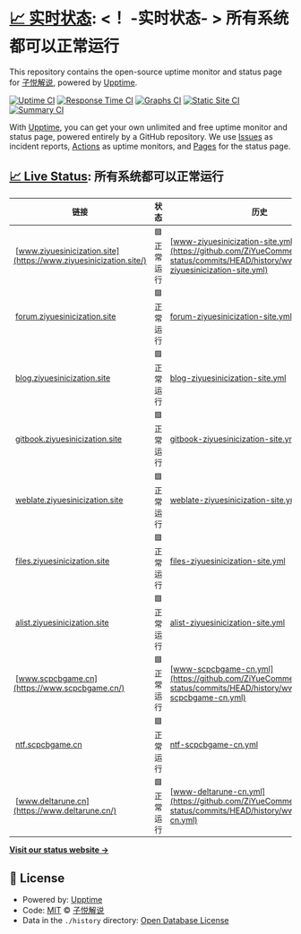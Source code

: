 # [📈 实时状态](https://status.ziyuesinicization.site): <！ -实时状态- > **所有系统都可以正常运行**

This repository contains the open-source uptime monitor and status page for [子悦解说](https://ziyuesinicization.site/), powered by [Upptime](https://github.com/upptime/upptime).

[![Uptime CI](https://github.com/ZiYueCommentary/website-status/workflows/Uptime%20CI/badge.svg)](https://github.com/ZiYueCommentary/website-status/actions?query=workflow%3A%22Uptime+CI%22)
[![Response Time CI](https://github.com/ZiYueCommentary/website-status/workflows/Response%20Time%20CI/badge.svg)](https://github.com/ZiYueCommentary/website-status/actions?query=workflow%3A%22Response+Time+CI%22)
[![Graphs CI](https://github.com/ZiYueCommentary/website-status/workflows/Graphs%20CI/badge.svg)](https://github.com/ZiYueCommentary/website-status/actions?query=workflow%3A%22Graphs+CI%22)
[![Static Site CI](https://github.com/ZiYueCommentary/website-status/workflows/Static%20Site%20CI/badge.svg)](https://github.com/ZiYueCommentary/website-status/actions?query=workflow%3A%22Static+Site+CI%22)
[![Summary CI](https://github.com/ZiYueCommentary/website-status/workflows/Summary%20CI/badge.svg)](https://github.com/ZiYueCommentary/website-status/actions?query=workflow%3A%22Summary+CI%22)

With [Upptime](https://upptime.js.org), you can get your own unlimited and free uptime monitor and status page, powered entirely by a GitHub repository. We use [Issues](https://github.com/ZiYueCommentary/website-status/issues) as incident reports, [Actions](https://github.com/ZiYueCommentary/website-status/actions) as uptime monitors, and [Pages](https://status.ziyuesinicization.site) for the status page.

## [📈 Live Status](https://demo.upptime.js.org): <!--live status--> **所有系统都可以正常运行**

<!--start: status pages-->
<!-- This summary is generated by Upptime (https://github.com/upptime/upptime) -->
<!-- Do not edit this manually, your changes will be overwritten -->
<!-- prettier-ignore -->
| 链接 | 状态 | 历史 | 响应时间 | 正常运行时间 |
| --- | ------ | ------- | ------------- | ------ |
| <img alt="" src="https://icons.duckduckgo.com/ip3/www.ziyuesinicization.site.ico" height="13"> [www.ziyuesinicization.site](https://www.ziyuesinicization.site/) | 🟩 正常运行 | [www-ziyuesinicization-site.yml](https://github.com/ZiYueCommentary/website-status/commits/HEAD/history/www-ziyuesinicization-site.yml) | <details><summary><img alt="响应时间图像" src="./graphs/www-ziyuesinicization-site/response-time-week.png" height="20"> 113毫秒</summary><br><a href="https://status.ziyuesinicization.site/history/www-ziyuesinicization-site"><img alt="响应时间 116" src="https://img.shields.io/endpoint?url=https%3A%2F%2Fraw.githubusercontent.com%2FZiYueCommentary%2Fwebsite-status%2FHEAD%2Fapi%2Fwww-ziyuesinicization-site%2Fresponse-time.json"></a><br><a href="https://status.ziyuesinicization.site/history/www-ziyuesinicization-site"><img alt="24 小时响应时间 104" src="https://img.shields.io/endpoint?url=https%3A%2F%2Fraw.githubusercontent.com%2FZiYueCommentary%2Fwebsite-status%2FHEAD%2Fapi%2Fwww-ziyuesinicization-site%2Fresponse-time-day.json"></a><br><a href="https://status.ziyuesinicization.site/history/www-ziyuesinicization-site"><img alt="7 天正常运行时间 113" src="https://img.shields.io/endpoint?url=https%3A%2F%2Fraw.githubusercontent.com%2FZiYueCommentary%2Fwebsite-status%2FHEAD%2Fapi%2Fwww-ziyuesinicization-site%2Fresponse-time-week.json"></a><br><a href="https://status.ziyuesinicization.site/history/www-ziyuesinicization-site"><img alt="30天的正常运行时间 116" src="https://img.shields.io/endpoint?url=https%3A%2F%2Fraw.githubusercontent.com%2FZiYueCommentary%2Fwebsite-status%2FHEAD%2Fapi%2Fwww-ziyuesinicization-site%2Fresponse-time-month.json"></a><br><a href="https://status.ziyuesinicization.site/history/www-ziyuesinicization-site"><img alt="1年的正常运行时间 116" src="https://img.shields.io/endpoint?url=https%3A%2F%2Fraw.githubusercontent.com%2FZiYueCommentary%2Fwebsite-status%2FHEAD%2Fapi%2Fwww-ziyuesinicization-site%2Fresponse-time-year.json"></a></details> | <details><summary><a href="https://status.ziyuesinicization.site/history/www-ziyuesinicization-site">100.00%</a></summary><a href="https://status.ziyuesinicization.site/history/www-ziyuesinicization-site"><img alt="正常运行时间 100.00%" src="https://img.shields.io/endpoint?url=https%3A%2F%2Fraw.githubusercontent.com%2FZiYueCommentary%2Fwebsite-status%2FHEAD%2Fapi%2Fwww-ziyuesinicization-site%2Fuptime.json"></a><br><a href="https://status.ziyuesinicization.site/history/www-ziyuesinicization-site"><img alt="24 小时正常运行时间 100.00%" src="https://img.shields.io/endpoint?url=https%3A%2F%2Fraw.githubusercontent.com%2FZiYueCommentary%2Fwebsite-status%2FHEAD%2Fapi%2Fwww-ziyuesinicization-site%2Fuptime-day.json"></a><br><a href="https://status.ziyuesinicization.site/history/www-ziyuesinicization-site"><img alt="7 天正常运行时间 100.00%" src="https://img.shields.io/endpoint?url=https%3A%2F%2Fraw.githubusercontent.com%2FZiYueCommentary%2Fwebsite-status%2FHEAD%2Fapi%2Fwww-ziyuesinicization-site%2Fuptime-week.json"></a><br><a href="https://status.ziyuesinicization.site/history/www-ziyuesinicization-site"><img alt="30天的正常运行时间 100.00%" src="https://img.shields.io/endpoint?url=https%3A%2F%2Fraw.githubusercontent.com%2FZiYueCommentary%2Fwebsite-status%2FHEAD%2Fapi%2Fwww-ziyuesinicization-site%2Fuptime-month.json"></a><br><a href="https://status.ziyuesinicization.site/history/www-ziyuesinicization-site"><img alt="1年的正常运行时间 100.00%" src="https://img.shields.io/endpoint?url=https%3A%2F%2Fraw.githubusercontent.com%2FZiYueCommentary%2Fwebsite-status%2FHEAD%2Fapi%2Fwww-ziyuesinicization-site%2Fuptime-year.json"></a></details>
| <img alt="" src="https://icons.duckduckgo.com/ip3/forum.ziyuesinicization.site.ico" height="13"> [forum.ziyuesinicization.site](https://forum.ziyuesinicization.site/) | 🟩 正常运行 | [forum-ziyuesinicization-site.yml](https://github.com/ZiYueCommentary/website-status/commits/HEAD/history/forum-ziyuesinicization-site.yml) | <details><summary><img alt="响应时间图像" src="./graphs/forum-ziyuesinicization-site/response-time-week.png" height="20"> 1455毫秒</summary><br><a href="https://status.ziyuesinicization.site/history/forum-ziyuesinicization-site"><img alt="响应时间 1613" src="https://img.shields.io/endpoint?url=https%3A%2F%2Fraw.githubusercontent.com%2FZiYueCommentary%2Fwebsite-status%2FHEAD%2Fapi%2Fforum-ziyuesinicization-site%2Fresponse-time.json"></a><br><a href="https://status.ziyuesinicization.site/history/forum-ziyuesinicization-site"><img alt="24 小时响应时间 1375" src="https://img.shields.io/endpoint?url=https%3A%2F%2Fraw.githubusercontent.com%2FZiYueCommentary%2Fwebsite-status%2FHEAD%2Fapi%2Fforum-ziyuesinicization-site%2Fresponse-time-day.json"></a><br><a href="https://status.ziyuesinicization.site/history/forum-ziyuesinicization-site"><img alt="7 天正常运行时间 1455" src="https://img.shields.io/endpoint?url=https%3A%2F%2Fraw.githubusercontent.com%2FZiYueCommentary%2Fwebsite-status%2FHEAD%2Fapi%2Fforum-ziyuesinicization-site%2Fresponse-time-week.json"></a><br><a href="https://status.ziyuesinicization.site/history/forum-ziyuesinicization-site"><img alt="30天的正常运行时间 1735" src="https://img.shields.io/endpoint?url=https%3A%2F%2Fraw.githubusercontent.com%2FZiYueCommentary%2Fwebsite-status%2FHEAD%2Fapi%2Fforum-ziyuesinicization-site%2Fresponse-time-month.json"></a><br><a href="https://status.ziyuesinicization.site/history/forum-ziyuesinicization-site"><img alt="1年的正常运行时间 1613" src="https://img.shields.io/endpoint?url=https%3A%2F%2Fraw.githubusercontent.com%2FZiYueCommentary%2Fwebsite-status%2FHEAD%2Fapi%2Fforum-ziyuesinicization-site%2Fresponse-time-year.json"></a></details> | <details><summary><a href="https://status.ziyuesinicization.site/history/forum-ziyuesinicization-site">100.00%</a></summary><a href="https://status.ziyuesinicization.site/history/forum-ziyuesinicization-site"><img alt="正常运行时间 99.86%" src="https://img.shields.io/endpoint?url=https%3A%2F%2Fraw.githubusercontent.com%2FZiYueCommentary%2Fwebsite-status%2FHEAD%2Fapi%2Fforum-ziyuesinicization-site%2Fuptime.json"></a><br><a href="https://status.ziyuesinicization.site/history/forum-ziyuesinicization-site"><img alt="24 小时正常运行时间 100.00%" src="https://img.shields.io/endpoint?url=https%3A%2F%2Fraw.githubusercontent.com%2FZiYueCommentary%2Fwebsite-status%2FHEAD%2Fapi%2Fforum-ziyuesinicization-site%2Fuptime-day.json"></a><br><a href="https://status.ziyuesinicization.site/history/forum-ziyuesinicization-site"><img alt="7 天正常运行时间 100.00%" src="https://img.shields.io/endpoint?url=https%3A%2F%2Fraw.githubusercontent.com%2FZiYueCommentary%2Fwebsite-status%2FHEAD%2Fapi%2Fforum-ziyuesinicization-site%2Fuptime-week.json"></a><br><a href="https://status.ziyuesinicization.site/history/forum-ziyuesinicization-site"><img alt="30天的正常运行时间 99.94%" src="https://img.shields.io/endpoint?url=https%3A%2F%2Fraw.githubusercontent.com%2FZiYueCommentary%2Fwebsite-status%2FHEAD%2Fapi%2Fforum-ziyuesinicization-site%2Fuptime-month.json"></a><br><a href="https://status.ziyuesinicization.site/history/forum-ziyuesinicization-site"><img alt="1年的正常运行时间 99.86%" src="https://img.shields.io/endpoint?url=https%3A%2F%2Fraw.githubusercontent.com%2FZiYueCommentary%2Fwebsite-status%2FHEAD%2Fapi%2Fforum-ziyuesinicization-site%2Fuptime-year.json"></a></details>
| <img alt="" src="https://icons.duckduckgo.com/ip3/blog.ziyuesinicization.site.ico" height="13"> [blog.ziyuesinicization.site](https://blog.ziyuesinicization.site/) | 🟩 正常运行 | [blog-ziyuesinicization-site.yml](https://github.com/ZiYueCommentary/website-status/commits/HEAD/history/blog-ziyuesinicization-site.yml) | <details><summary><img alt="响应时间图像" src="./graphs/blog-ziyuesinicization-site/response-time-week.png" height="20"> 1212毫秒</summary><br><a href="https://status.ziyuesinicization.site/history/blog-ziyuesinicization-site"><img alt="响应时间 1438" src="https://img.shields.io/endpoint?url=https%3A%2F%2Fraw.githubusercontent.com%2FZiYueCommentary%2Fwebsite-status%2FHEAD%2Fapi%2Fblog-ziyuesinicization-site%2Fresponse-time.json"></a><br><a href="https://status.ziyuesinicization.site/history/blog-ziyuesinicization-site"><img alt="24 小时响应时间 1028" src="https://img.shields.io/endpoint?url=https%3A%2F%2Fraw.githubusercontent.com%2FZiYueCommentary%2Fwebsite-status%2FHEAD%2Fapi%2Fblog-ziyuesinicization-site%2Fresponse-time-day.json"></a><br><a href="https://status.ziyuesinicization.site/history/blog-ziyuesinicization-site"><img alt="7 天正常运行时间 1212" src="https://img.shields.io/endpoint?url=https%3A%2F%2Fraw.githubusercontent.com%2FZiYueCommentary%2Fwebsite-status%2FHEAD%2Fapi%2Fblog-ziyuesinicization-site%2Fresponse-time-week.json"></a><br><a href="https://status.ziyuesinicization.site/history/blog-ziyuesinicization-site"><img alt="30天的正常运行时间 1512" src="https://img.shields.io/endpoint?url=https%3A%2F%2Fraw.githubusercontent.com%2FZiYueCommentary%2Fwebsite-status%2FHEAD%2Fapi%2Fblog-ziyuesinicization-site%2Fresponse-time-month.json"></a><br><a href="https://status.ziyuesinicization.site/history/blog-ziyuesinicization-site"><img alt="1年的正常运行时间 1438" src="https://img.shields.io/endpoint?url=https%3A%2F%2Fraw.githubusercontent.com%2FZiYueCommentary%2Fwebsite-status%2FHEAD%2Fapi%2Fblog-ziyuesinicization-site%2Fresponse-time-year.json"></a></details> | <details><summary><a href="https://status.ziyuesinicization.site/history/blog-ziyuesinicization-site">100.00%</a></summary><a href="https://status.ziyuesinicization.site/history/blog-ziyuesinicization-site"><img alt="正常运行时间 99.85%" src="https://img.shields.io/endpoint?url=https%3A%2F%2Fraw.githubusercontent.com%2FZiYueCommentary%2Fwebsite-status%2FHEAD%2Fapi%2Fblog-ziyuesinicization-site%2Fuptime.json"></a><br><a href="https://status.ziyuesinicization.site/history/blog-ziyuesinicization-site"><img alt="24 小时正常运行时间 100.00%" src="https://img.shields.io/endpoint?url=https%3A%2F%2Fraw.githubusercontent.com%2FZiYueCommentary%2Fwebsite-status%2FHEAD%2Fapi%2Fblog-ziyuesinicization-site%2Fuptime-day.json"></a><br><a href="https://status.ziyuesinicization.site/history/blog-ziyuesinicization-site"><img alt="7 天正常运行时间 100.00%" src="https://img.shields.io/endpoint?url=https%3A%2F%2Fraw.githubusercontent.com%2FZiYueCommentary%2Fwebsite-status%2FHEAD%2Fapi%2Fblog-ziyuesinicization-site%2Fuptime-week.json"></a><br><a href="https://status.ziyuesinicization.site/history/blog-ziyuesinicization-site"><img alt="30天的正常运行时间 99.94%" src="https://img.shields.io/endpoint?url=https%3A%2F%2Fraw.githubusercontent.com%2FZiYueCommentary%2Fwebsite-status%2FHEAD%2Fapi%2Fblog-ziyuesinicization-site%2Fuptime-month.json"></a><br><a href="https://status.ziyuesinicization.site/history/blog-ziyuesinicization-site"><img alt="1年的正常运行时间 99.85%" src="https://img.shields.io/endpoint?url=https%3A%2F%2Fraw.githubusercontent.com%2FZiYueCommentary%2Fwebsite-status%2FHEAD%2Fapi%2Fblog-ziyuesinicization-site%2Fuptime-year.json"></a></details>
| <img alt="" src="https://icons.duckduckgo.com/ip3/gitbook.ziyuesinicization.site.ico" height="13"> [gitbook.ziyuesinicization.site](https://gitbook.ziyuesinicization.site/) | 🟩 正常运行 | [gitbook-ziyuesinicization-site.yml](https://github.com/ZiYueCommentary/website-status/commits/HEAD/history/gitbook-ziyuesinicization-site.yml) | <details><summary><img alt="响应时间图像" src="./graphs/gitbook-ziyuesinicization-site/response-time-week.png" height="20"> 659毫秒</summary><br><a href="https://status.ziyuesinicization.site/history/gitbook-ziyuesinicization-site"><img alt="响应时间 544" src="https://img.shields.io/endpoint?url=https%3A%2F%2Fraw.githubusercontent.com%2FZiYueCommentary%2Fwebsite-status%2FHEAD%2Fapi%2Fgitbook-ziyuesinicization-site%2Fresponse-time.json"></a><br><a href="https://status.ziyuesinicization.site/history/gitbook-ziyuesinicization-site"><img alt="24 小时响应时间 283" src="https://img.shields.io/endpoint?url=https%3A%2F%2Fraw.githubusercontent.com%2FZiYueCommentary%2Fwebsite-status%2FHEAD%2Fapi%2Fgitbook-ziyuesinicization-site%2Fresponse-time-day.json"></a><br><a href="https://status.ziyuesinicization.site/history/gitbook-ziyuesinicization-site"><img alt="7 天正常运行时间 659" src="https://img.shields.io/endpoint?url=https%3A%2F%2Fraw.githubusercontent.com%2FZiYueCommentary%2Fwebsite-status%2FHEAD%2Fapi%2Fgitbook-ziyuesinicization-site%2Fresponse-time-week.json"></a><br><a href="https://status.ziyuesinicization.site/history/gitbook-ziyuesinicization-site"><img alt="30天的正常运行时间 517" src="https://img.shields.io/endpoint?url=https%3A%2F%2Fraw.githubusercontent.com%2FZiYueCommentary%2Fwebsite-status%2FHEAD%2Fapi%2Fgitbook-ziyuesinicization-site%2Fresponse-time-month.json"></a><br><a href="https://status.ziyuesinicization.site/history/gitbook-ziyuesinicization-site"><img alt="1年的正常运行时间 544" src="https://img.shields.io/endpoint?url=https%3A%2F%2Fraw.githubusercontent.com%2FZiYueCommentary%2Fwebsite-status%2FHEAD%2Fapi%2Fgitbook-ziyuesinicization-site%2Fresponse-time-year.json"></a></details> | <details><summary><a href="https://status.ziyuesinicization.site/history/gitbook-ziyuesinicization-site">100.00%</a></summary><a href="https://status.ziyuesinicization.site/history/gitbook-ziyuesinicization-site"><img alt="正常运行时间 100.00%" src="https://img.shields.io/endpoint?url=https%3A%2F%2Fraw.githubusercontent.com%2FZiYueCommentary%2Fwebsite-status%2FHEAD%2Fapi%2Fgitbook-ziyuesinicization-site%2Fuptime.json"></a><br><a href="https://status.ziyuesinicization.site/history/gitbook-ziyuesinicization-site"><img alt="24 小时正常运行时间 100.00%" src="https://img.shields.io/endpoint?url=https%3A%2F%2Fraw.githubusercontent.com%2FZiYueCommentary%2Fwebsite-status%2FHEAD%2Fapi%2Fgitbook-ziyuesinicization-site%2Fuptime-day.json"></a><br><a href="https://status.ziyuesinicization.site/history/gitbook-ziyuesinicization-site"><img alt="7 天正常运行时间 100.00%" src="https://img.shields.io/endpoint?url=https%3A%2F%2Fraw.githubusercontent.com%2FZiYueCommentary%2Fwebsite-status%2FHEAD%2Fapi%2Fgitbook-ziyuesinicization-site%2Fuptime-week.json"></a><br><a href="https://status.ziyuesinicization.site/history/gitbook-ziyuesinicization-site"><img alt="30天的正常运行时间 100.00%" src="https://img.shields.io/endpoint?url=https%3A%2F%2Fraw.githubusercontent.com%2FZiYueCommentary%2Fwebsite-status%2FHEAD%2Fapi%2Fgitbook-ziyuesinicization-site%2Fuptime-month.json"></a><br><a href="https://status.ziyuesinicization.site/history/gitbook-ziyuesinicization-site"><img alt="1年的正常运行时间 100.00%" src="https://img.shields.io/endpoint?url=https%3A%2F%2Fraw.githubusercontent.com%2FZiYueCommentary%2Fwebsite-status%2FHEAD%2Fapi%2Fgitbook-ziyuesinicization-site%2Fuptime-year.json"></a></details>
| <img alt="" src="https://icons.duckduckgo.com/ip3/weblate.ziyuesinicization.site.ico" height="13"> [weblate.ziyuesinicization.site](https://weblate.ziyuesinicization.site/) | 🟩 正常运行 | [weblate-ziyuesinicization-site.yml](https://github.com/ZiYueCommentary/website-status/commits/HEAD/history/weblate-ziyuesinicization-site.yml) | <details><summary><img alt="响应时间图像" src="./graphs/weblate-ziyuesinicization-site/response-time-week.png" height="20"> 499毫秒</summary><br><a href="https://status.ziyuesinicization.site/history/weblate-ziyuesinicization-site"><img alt="响应时间 505" src="https://img.shields.io/endpoint?url=https%3A%2F%2Fraw.githubusercontent.com%2FZiYueCommentary%2Fwebsite-status%2FHEAD%2Fapi%2Fweblate-ziyuesinicization-site%2Fresponse-time.json"></a><br><a href="https://status.ziyuesinicization.site/history/weblate-ziyuesinicization-site"><img alt="24 小时响应时间 513" src="https://img.shields.io/endpoint?url=https%3A%2F%2Fraw.githubusercontent.com%2FZiYueCommentary%2Fwebsite-status%2FHEAD%2Fapi%2Fweblate-ziyuesinicization-site%2Fresponse-time-day.json"></a><br><a href="https://status.ziyuesinicization.site/history/weblate-ziyuesinicization-site"><img alt="7 天正常运行时间 499" src="https://img.shields.io/endpoint?url=https%3A%2F%2Fraw.githubusercontent.com%2FZiYueCommentary%2Fwebsite-status%2FHEAD%2Fapi%2Fweblate-ziyuesinicization-site%2Fresponse-time-week.json"></a><br><a href="https://status.ziyuesinicization.site/history/weblate-ziyuesinicization-site"><img alt="30天的正常运行时间 503" src="https://img.shields.io/endpoint?url=https%3A%2F%2Fraw.githubusercontent.com%2FZiYueCommentary%2Fwebsite-status%2FHEAD%2Fapi%2Fweblate-ziyuesinicization-site%2Fresponse-time-month.json"></a><br><a href="https://status.ziyuesinicization.site/history/weblate-ziyuesinicization-site"><img alt="1年的正常运行时间 505" src="https://img.shields.io/endpoint?url=https%3A%2F%2Fraw.githubusercontent.com%2FZiYueCommentary%2Fwebsite-status%2FHEAD%2Fapi%2Fweblate-ziyuesinicization-site%2Fresponse-time-year.json"></a></details> | <details><summary><a href="https://status.ziyuesinicization.site/history/weblate-ziyuesinicization-site">100.00%</a></summary><a href="https://status.ziyuesinicization.site/history/weblate-ziyuesinicization-site"><img alt="正常运行时间 99.85%" src="https://img.shields.io/endpoint?url=https%3A%2F%2Fraw.githubusercontent.com%2FZiYueCommentary%2Fwebsite-status%2FHEAD%2Fapi%2Fweblate-ziyuesinicization-site%2Fuptime.json"></a><br><a href="https://status.ziyuesinicization.site/history/weblate-ziyuesinicization-site"><img alt="24 小时正常运行时间 100.00%" src="https://img.shields.io/endpoint?url=https%3A%2F%2Fraw.githubusercontent.com%2FZiYueCommentary%2Fwebsite-status%2FHEAD%2Fapi%2Fweblate-ziyuesinicization-site%2Fuptime-day.json"></a><br><a href="https://status.ziyuesinicization.site/history/weblate-ziyuesinicization-site"><img alt="7 天正常运行时间 100.00%" src="https://img.shields.io/endpoint?url=https%3A%2F%2Fraw.githubusercontent.com%2FZiYueCommentary%2Fwebsite-status%2FHEAD%2Fapi%2Fweblate-ziyuesinicization-site%2Fuptime-week.json"></a><br><a href="https://status.ziyuesinicization.site/history/weblate-ziyuesinicization-site"><img alt="30天的正常运行时间 99.91%" src="https://img.shields.io/endpoint?url=https%3A%2F%2Fraw.githubusercontent.com%2FZiYueCommentary%2Fwebsite-status%2FHEAD%2Fapi%2Fweblate-ziyuesinicization-site%2Fuptime-month.json"></a><br><a href="https://status.ziyuesinicization.site/history/weblate-ziyuesinicization-site"><img alt="1年的正常运行时间 99.85%" src="https://img.shields.io/endpoint?url=https%3A%2F%2Fraw.githubusercontent.com%2FZiYueCommentary%2Fwebsite-status%2FHEAD%2Fapi%2Fweblate-ziyuesinicization-site%2Fuptime-year.json"></a></details>
| <img alt="" src="https://icons.duckduckgo.com/ip3/files.ziyuesinicization.site.ico" height="13"> [files.ziyuesinicization.site](https://files.ziyuesinicization.site/) | 🟩 正常运行 | [files-ziyuesinicization-site.yml](https://github.com/ZiYueCommentary/website-status/commits/HEAD/history/files-ziyuesinicization-site.yml) | <details><summary><img alt="响应时间图像" src="./graphs/files-ziyuesinicization-site/response-time-week.png" height="20"> 284毫秒</summary><br><a href="https://status.ziyuesinicization.site/history/files-ziyuesinicization-site"><img alt="响应时间 257" src="https://img.shields.io/endpoint?url=https%3A%2F%2Fraw.githubusercontent.com%2FZiYueCommentary%2Fwebsite-status%2FHEAD%2Fapi%2Ffiles-ziyuesinicization-site%2Fresponse-time.json"></a><br><a href="https://status.ziyuesinicization.site/history/files-ziyuesinicization-site"><img alt="24 小时响应时间 50" src="https://img.shields.io/endpoint?url=https%3A%2F%2Fraw.githubusercontent.com%2FZiYueCommentary%2Fwebsite-status%2FHEAD%2Fapi%2Ffiles-ziyuesinicization-site%2Fresponse-time-day.json"></a><br><a href="https://status.ziyuesinicization.site/history/files-ziyuesinicization-site"><img alt="7 天正常运行时间 284" src="https://img.shields.io/endpoint?url=https%3A%2F%2Fraw.githubusercontent.com%2FZiYueCommentary%2Fwebsite-status%2FHEAD%2Fapi%2Ffiles-ziyuesinicization-site%2Fresponse-time-week.json"></a><br><a href="https://status.ziyuesinicization.site/history/files-ziyuesinicization-site"><img alt="30天的正常运行时间 151" src="https://img.shields.io/endpoint?url=https%3A%2F%2Fraw.githubusercontent.com%2FZiYueCommentary%2Fwebsite-status%2FHEAD%2Fapi%2Ffiles-ziyuesinicization-site%2Fresponse-time-month.json"></a><br><a href="https://status.ziyuesinicization.site/history/files-ziyuesinicization-site"><img alt="1年的正常运行时间 257" src="https://img.shields.io/endpoint?url=https%3A%2F%2Fraw.githubusercontent.com%2FZiYueCommentary%2Fwebsite-status%2FHEAD%2Fapi%2Ffiles-ziyuesinicization-site%2Fresponse-time-year.json"></a></details> | <details><summary><a href="https://status.ziyuesinicization.site/history/files-ziyuesinicization-site">100.00%</a></summary><a href="https://status.ziyuesinicization.site/history/files-ziyuesinicization-site"><img alt="正常运行时间 97.07%" src="https://img.shields.io/endpoint?url=https%3A%2F%2Fraw.githubusercontent.com%2FZiYueCommentary%2Fwebsite-status%2FHEAD%2Fapi%2Ffiles-ziyuesinicization-site%2Fuptime.json"></a><br><a href="https://status.ziyuesinicization.site/history/files-ziyuesinicization-site"><img alt="24 小时正常运行时间 100.00%" src="https://img.shields.io/endpoint?url=https%3A%2F%2Fraw.githubusercontent.com%2FZiYueCommentary%2Fwebsite-status%2FHEAD%2Fapi%2Ffiles-ziyuesinicization-site%2Fuptime-day.json"></a><br><a href="https://status.ziyuesinicization.site/history/files-ziyuesinicization-site"><img alt="7 天正常运行时间 100.00%" src="https://img.shields.io/endpoint?url=https%3A%2F%2Fraw.githubusercontent.com%2FZiYueCommentary%2Fwebsite-status%2FHEAD%2Fapi%2Ffiles-ziyuesinicization-site%2Fuptime-week.json"></a><br><a href="https://status.ziyuesinicization.site/history/files-ziyuesinicization-site"><img alt="30天的正常运行时间 100.00%" src="https://img.shields.io/endpoint?url=https%3A%2F%2Fraw.githubusercontent.com%2FZiYueCommentary%2Fwebsite-status%2FHEAD%2Fapi%2Ffiles-ziyuesinicization-site%2Fuptime-month.json"></a><br><a href="https://status.ziyuesinicization.site/history/files-ziyuesinicization-site"><img alt="1年的正常运行时间 97.07%" src="https://img.shields.io/endpoint?url=https%3A%2F%2Fraw.githubusercontent.com%2FZiYueCommentary%2Fwebsite-status%2FHEAD%2Fapi%2Ffiles-ziyuesinicization-site%2Fuptime-year.json"></a></details>
| <img alt="" src="https://icons.duckduckgo.com/ip3/alist.ziyuesinicization.site.ico" height="13"> [alist.ziyuesinicization.site](https://alist.ziyuesinicization.site/) | 🟩 正常运行 | [alist-ziyuesinicization-site.yml](https://github.com/ZiYueCommentary/website-status/commits/HEAD/history/alist-ziyuesinicization-site.yml) | <details><summary><img alt="响应时间图像" src="./graphs/alist-ziyuesinicization-site/response-time-week.png" height="20"> 709毫秒</summary><br><a href="https://status.ziyuesinicization.site/history/alist-ziyuesinicization-site"><img alt="响应时间 614" src="https://img.shields.io/endpoint?url=https%3A%2F%2Fraw.githubusercontent.com%2FZiYueCommentary%2Fwebsite-status%2FHEAD%2Fapi%2Falist-ziyuesinicization-site%2Fresponse-time.json"></a><br><a href="https://status.ziyuesinicization.site/history/alist-ziyuesinicization-site"><img alt="24 小时响应时间 630" src="https://img.shields.io/endpoint?url=https%3A%2F%2Fraw.githubusercontent.com%2FZiYueCommentary%2Fwebsite-status%2FHEAD%2Fapi%2Falist-ziyuesinicization-site%2Fresponse-time-day.json"></a><br><a href="https://status.ziyuesinicization.site/history/alist-ziyuesinicization-site"><img alt="7 天正常运行时间 709" src="https://img.shields.io/endpoint?url=https%3A%2F%2Fraw.githubusercontent.com%2FZiYueCommentary%2Fwebsite-status%2FHEAD%2Fapi%2Falist-ziyuesinicization-site%2Fresponse-time-week.json"></a><br><a href="https://status.ziyuesinicization.site/history/alist-ziyuesinicization-site"><img alt="30天的正常运行时间 627" src="https://img.shields.io/endpoint?url=https%3A%2F%2Fraw.githubusercontent.com%2FZiYueCommentary%2Fwebsite-status%2FHEAD%2Fapi%2Falist-ziyuesinicization-site%2Fresponse-time-month.json"></a><br><a href="https://status.ziyuesinicization.site/history/alist-ziyuesinicization-site"><img alt="1年的正常运行时间 614" src="https://img.shields.io/endpoint?url=https%3A%2F%2Fraw.githubusercontent.com%2FZiYueCommentary%2Fwebsite-status%2FHEAD%2Fapi%2Falist-ziyuesinicization-site%2Fresponse-time-year.json"></a></details> | <details><summary><a href="https://status.ziyuesinicization.site/history/alist-ziyuesinicization-site">100.00%</a></summary><a href="https://status.ziyuesinicization.site/history/alist-ziyuesinicization-site"><img alt="正常运行时间 99.85%" src="https://img.shields.io/endpoint?url=https%3A%2F%2Fraw.githubusercontent.com%2FZiYueCommentary%2Fwebsite-status%2FHEAD%2Fapi%2Falist-ziyuesinicization-site%2Fuptime.json"></a><br><a href="https://status.ziyuesinicization.site/history/alist-ziyuesinicization-site"><img alt="24 小时正常运行时间 100.00%" src="https://img.shields.io/endpoint?url=https%3A%2F%2Fraw.githubusercontent.com%2FZiYueCommentary%2Fwebsite-status%2FHEAD%2Fapi%2Falist-ziyuesinicization-site%2Fuptime-day.json"></a><br><a href="https://status.ziyuesinicization.site/history/alist-ziyuesinicization-site"><img alt="7 天正常运行时间 100.00%" src="https://img.shields.io/endpoint?url=https%3A%2F%2Fraw.githubusercontent.com%2FZiYueCommentary%2Fwebsite-status%2FHEAD%2Fapi%2Falist-ziyuesinicization-site%2Fuptime-week.json"></a><br><a href="https://status.ziyuesinicization.site/history/alist-ziyuesinicization-site"><img alt="30天的正常运行时间 99.92%" src="https://img.shields.io/endpoint?url=https%3A%2F%2Fraw.githubusercontent.com%2FZiYueCommentary%2Fwebsite-status%2FHEAD%2Fapi%2Falist-ziyuesinicization-site%2Fuptime-month.json"></a><br><a href="https://status.ziyuesinicization.site/history/alist-ziyuesinicization-site"><img alt="1年的正常运行时间 99.85%" src="https://img.shields.io/endpoint?url=https%3A%2F%2Fraw.githubusercontent.com%2FZiYueCommentary%2Fwebsite-status%2FHEAD%2Fapi%2Falist-ziyuesinicization-site%2Fuptime-year.json"></a></details>
| <img alt="" src="https://icons.duckduckgo.com/ip3/www.scpcbgame.cn.ico" height="13"> [www.scpcbgame.cn](https://www.scpcbgame.cn/) | 🟩 正常运行 | [www-scpcbgame-cn.yml](https://github.com/ZiYueCommentary/website-status/commits/HEAD/history/www-scpcbgame-cn.yml) | <details><summary><img alt="响应时间图像" src="./graphs/www-scpcbgame-cn/response-time-week.png" height="20"> 985毫秒</summary><br><a href="https://status.ziyuesinicization.site/history/www-scpcbgame-cn"><img alt="响应时间 920" src="https://img.shields.io/endpoint?url=https%3A%2F%2Fraw.githubusercontent.com%2FZiYueCommentary%2Fwebsite-status%2FHEAD%2Fapi%2Fwww-scpcbgame-cn%2Fresponse-time.json"></a><br><a href="https://status.ziyuesinicization.site/history/www-scpcbgame-cn"><img alt="24 小时响应时间 937" src="https://img.shields.io/endpoint?url=https%3A%2F%2Fraw.githubusercontent.com%2FZiYueCommentary%2Fwebsite-status%2FHEAD%2Fapi%2Fwww-scpcbgame-cn%2Fresponse-time-day.json"></a><br><a href="https://status.ziyuesinicization.site/history/www-scpcbgame-cn"><img alt="7 天正常运行时间 985" src="https://img.shields.io/endpoint?url=https%3A%2F%2Fraw.githubusercontent.com%2FZiYueCommentary%2Fwebsite-status%2FHEAD%2Fapi%2Fwww-scpcbgame-cn%2Fresponse-time-week.json"></a><br><a href="https://status.ziyuesinicization.site/history/www-scpcbgame-cn"><img alt="30天的正常运行时间 932" src="https://img.shields.io/endpoint?url=https%3A%2F%2Fraw.githubusercontent.com%2FZiYueCommentary%2Fwebsite-status%2FHEAD%2Fapi%2Fwww-scpcbgame-cn%2Fresponse-time-month.json"></a><br><a href="https://status.ziyuesinicization.site/history/www-scpcbgame-cn"><img alt="1年的正常运行时间 920" src="https://img.shields.io/endpoint?url=https%3A%2F%2Fraw.githubusercontent.com%2FZiYueCommentary%2Fwebsite-status%2FHEAD%2Fapi%2Fwww-scpcbgame-cn%2Fresponse-time-year.json"></a></details> | <details><summary><a href="https://status.ziyuesinicization.site/history/www-scpcbgame-cn">100.00%</a></summary><a href="https://status.ziyuesinicization.site/history/www-scpcbgame-cn"><img alt="正常运行时间 99.87%" src="https://img.shields.io/endpoint?url=https%3A%2F%2Fraw.githubusercontent.com%2FZiYueCommentary%2Fwebsite-status%2FHEAD%2Fapi%2Fwww-scpcbgame-cn%2Fuptime.json"></a><br><a href="https://status.ziyuesinicization.site/history/www-scpcbgame-cn"><img alt="24 小时正常运行时间 100.00%" src="https://img.shields.io/endpoint?url=https%3A%2F%2Fraw.githubusercontent.com%2FZiYueCommentary%2Fwebsite-status%2FHEAD%2Fapi%2Fwww-scpcbgame-cn%2Fuptime-day.json"></a><br><a href="https://status.ziyuesinicization.site/history/www-scpcbgame-cn"><img alt="7 天正常运行时间 100.00%" src="https://img.shields.io/endpoint?url=https%3A%2F%2Fraw.githubusercontent.com%2FZiYueCommentary%2Fwebsite-status%2FHEAD%2Fapi%2Fwww-scpcbgame-cn%2Fuptime-week.json"></a><br><a href="https://status.ziyuesinicization.site/history/www-scpcbgame-cn"><img alt="30天的正常运行时间 99.93%" src="https://img.shields.io/endpoint?url=https%3A%2F%2Fraw.githubusercontent.com%2FZiYueCommentary%2Fwebsite-status%2FHEAD%2Fapi%2Fwww-scpcbgame-cn%2Fuptime-month.json"></a><br><a href="https://status.ziyuesinicization.site/history/www-scpcbgame-cn"><img alt="1年的正常运行时间 99.87%" src="https://img.shields.io/endpoint?url=https%3A%2F%2Fraw.githubusercontent.com%2FZiYueCommentary%2Fwebsite-status%2FHEAD%2Fapi%2Fwww-scpcbgame-cn%2Fuptime-year.json"></a></details>
| <img alt="" src="https://icons.duckduckgo.com/ip3/ntf.scpcbgame.cn.ico" height="13"> [ntf.scpcbgame.cn](https://ntf.scpcbgame.cn/) | 🟩 正常运行 | [ntf-scpcbgame-cn.yml](https://github.com/ZiYueCommentary/website-status/commits/HEAD/history/ntf-scpcbgame-cn.yml) | <details><summary><img alt="响应时间图像" src="./graphs/ntf-scpcbgame-cn/response-time-week.png" height="20"> 1203毫秒</summary><br><a href="https://status.ziyuesinicization.site/history/ntf-scpcbgame-cn"><img alt="响应时间 1091" src="https://img.shields.io/endpoint?url=https%3A%2F%2Fraw.githubusercontent.com%2FZiYueCommentary%2Fwebsite-status%2FHEAD%2Fapi%2Fntf-scpcbgame-cn%2Fresponse-time.json"></a><br><a href="https://status.ziyuesinicization.site/history/ntf-scpcbgame-cn"><img alt="24 小时响应时间 1021" src="https://img.shields.io/endpoint?url=https%3A%2F%2Fraw.githubusercontent.com%2FZiYueCommentary%2Fwebsite-status%2FHEAD%2Fapi%2Fntf-scpcbgame-cn%2Fresponse-time-day.json"></a><br><a href="https://status.ziyuesinicization.site/history/ntf-scpcbgame-cn"><img alt="7 天正常运行时间 1203" src="https://img.shields.io/endpoint?url=https%3A%2F%2Fraw.githubusercontent.com%2FZiYueCommentary%2Fwebsite-status%2FHEAD%2Fapi%2Fntf-scpcbgame-cn%2Fresponse-time-week.json"></a><br><a href="https://status.ziyuesinicization.site/history/ntf-scpcbgame-cn"><img alt="30天的正常运行时间 1131" src="https://img.shields.io/endpoint?url=https%3A%2F%2Fraw.githubusercontent.com%2FZiYueCommentary%2Fwebsite-status%2FHEAD%2Fapi%2Fntf-scpcbgame-cn%2Fresponse-time-month.json"></a><br><a href="https://status.ziyuesinicization.site/history/ntf-scpcbgame-cn"><img alt="1年的正常运行时间 1091" src="https://img.shields.io/endpoint?url=https%3A%2F%2Fraw.githubusercontent.com%2FZiYueCommentary%2Fwebsite-status%2FHEAD%2Fapi%2Fntf-scpcbgame-cn%2Fresponse-time-year.json"></a></details> | <details><summary><a href="https://status.ziyuesinicization.site/history/ntf-scpcbgame-cn">100.00%</a></summary><a href="https://status.ziyuesinicization.site/history/ntf-scpcbgame-cn"><img alt="正常运行时间 99.87%" src="https://img.shields.io/endpoint?url=https%3A%2F%2Fraw.githubusercontent.com%2FZiYueCommentary%2Fwebsite-status%2FHEAD%2Fapi%2Fntf-scpcbgame-cn%2Fuptime.json"></a><br><a href="https://status.ziyuesinicization.site/history/ntf-scpcbgame-cn"><img alt="24 小时正常运行时间 100.00%" src="https://img.shields.io/endpoint?url=https%3A%2F%2Fraw.githubusercontent.com%2FZiYueCommentary%2Fwebsite-status%2FHEAD%2Fapi%2Fntf-scpcbgame-cn%2Fuptime-day.json"></a><br><a href="https://status.ziyuesinicization.site/history/ntf-scpcbgame-cn"><img alt="7 天正常运行时间 100.00%" src="https://img.shields.io/endpoint?url=https%3A%2F%2Fraw.githubusercontent.com%2FZiYueCommentary%2Fwebsite-status%2FHEAD%2Fapi%2Fntf-scpcbgame-cn%2Fuptime-week.json"></a><br><a href="https://status.ziyuesinicization.site/history/ntf-scpcbgame-cn"><img alt="30天的正常运行时间 99.93%" src="https://img.shields.io/endpoint?url=https%3A%2F%2Fraw.githubusercontent.com%2FZiYueCommentary%2Fwebsite-status%2FHEAD%2Fapi%2Fntf-scpcbgame-cn%2Fuptime-month.json"></a><br><a href="https://status.ziyuesinicization.site/history/ntf-scpcbgame-cn"><img alt="1年的正常运行时间 99.87%" src="https://img.shields.io/endpoint?url=https%3A%2F%2Fraw.githubusercontent.com%2FZiYueCommentary%2Fwebsite-status%2FHEAD%2Fapi%2Fntf-scpcbgame-cn%2Fuptime-year.json"></a></details>
| <img alt="" src="https://icons.duckduckgo.com/ip3/www.deltarune.cn.ico" height="13"> [www.deltarune.cn](https://www.deltarune.cn/) | 🟩 正常运行 | [www-deltarune-cn.yml](https://github.com/ZiYueCommentary/website-status/commits/HEAD/history/www-deltarune-cn.yml) | <details><summary><img alt="响应时间图像" src="./graphs/www-deltarune-cn/response-time-week.png" height="20"> 1166毫秒</summary><br><a href="https://status.ziyuesinicization.site/history/www-deltarune-cn"><img alt="响应时间 1079" src="https://img.shields.io/endpoint?url=https%3A%2F%2Fraw.githubusercontent.com%2FZiYueCommentary%2Fwebsite-status%2FHEAD%2Fapi%2Fwww-deltarune-cn%2Fresponse-time.json"></a><br><a href="https://status.ziyuesinicization.site/history/www-deltarune-cn"><img alt="24 小时响应时间 1052" src="https://img.shields.io/endpoint?url=https%3A%2F%2Fraw.githubusercontent.com%2FZiYueCommentary%2Fwebsite-status%2FHEAD%2Fapi%2Fwww-deltarune-cn%2Fresponse-time-day.json"></a><br><a href="https://status.ziyuesinicization.site/history/www-deltarune-cn"><img alt="7 天正常运行时间 1166" src="https://img.shields.io/endpoint?url=https%3A%2F%2Fraw.githubusercontent.com%2FZiYueCommentary%2Fwebsite-status%2FHEAD%2Fapi%2Fwww-deltarune-cn%2Fresponse-time-week.json"></a><br><a href="https://status.ziyuesinicization.site/history/www-deltarune-cn"><img alt="30天的正常运行时间 1102" src="https://img.shields.io/endpoint?url=https%3A%2F%2Fraw.githubusercontent.com%2FZiYueCommentary%2Fwebsite-status%2FHEAD%2Fapi%2Fwww-deltarune-cn%2Fresponse-time-month.json"></a><br><a href="https://status.ziyuesinicization.site/history/www-deltarune-cn"><img alt="1年的正常运行时间 1079" src="https://img.shields.io/endpoint?url=https%3A%2F%2Fraw.githubusercontent.com%2FZiYueCommentary%2Fwebsite-status%2FHEAD%2Fapi%2Fwww-deltarune-cn%2Fresponse-time-year.json"></a></details> | <details><summary><a href="https://status.ziyuesinicization.site/history/www-deltarune-cn">100.00%</a></summary><a href="https://status.ziyuesinicization.site/history/www-deltarune-cn"><img alt="正常运行时间 99.74%" src="https://img.shields.io/endpoint?url=https%3A%2F%2Fraw.githubusercontent.com%2FZiYueCommentary%2Fwebsite-status%2FHEAD%2Fapi%2Fwww-deltarune-cn%2Fuptime.json"></a><br><a href="https://status.ziyuesinicization.site/history/www-deltarune-cn"><img alt="24 小时正常运行时间 100.00%" src="https://img.shields.io/endpoint?url=https%3A%2F%2Fraw.githubusercontent.com%2FZiYueCommentary%2Fwebsite-status%2FHEAD%2Fapi%2Fwww-deltarune-cn%2Fuptime-day.json"></a><br><a href="https://status.ziyuesinicization.site/history/www-deltarune-cn"><img alt="7 天正常运行时间 100.00%" src="https://img.shields.io/endpoint?url=https%3A%2F%2Fraw.githubusercontent.com%2FZiYueCommentary%2Fwebsite-status%2FHEAD%2Fapi%2Fwww-deltarune-cn%2Fuptime-week.json"></a><br><a href="https://status.ziyuesinicization.site/history/www-deltarune-cn"><img alt="30天的正常运行时间 99.77%" src="https://img.shields.io/endpoint?url=https%3A%2F%2Fraw.githubusercontent.com%2FZiYueCommentary%2Fwebsite-status%2FHEAD%2Fapi%2Fwww-deltarune-cn%2Fuptime-month.json"></a><br><a href="https://status.ziyuesinicization.site/history/www-deltarune-cn"><img alt="1年的正常运行时间 99.74%" src="https://img.shields.io/endpoint?url=https%3A%2F%2Fraw.githubusercontent.com%2FZiYueCommentary%2Fwebsite-status%2FHEAD%2Fapi%2Fwww-deltarune-cn%2Fuptime-year.json"></a></details>

<!--end: status pages-->

[**Visit our status website →**](https://status.ziyuesinicization.site)

## 📄 License

- Powered by: [Upptime](https://github.com/upptime/upptime)
- Code: [MIT](./LICENSE) © [子悦解说](https://ziyuesinicization.site/)
- Data in the `./history` directory: [Open Database License](https://opendatacommons.org/licenses/odbl/1-0/)
